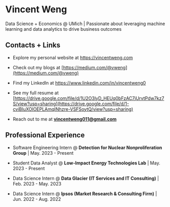 # Vincent Weng

Data Science + Economics @ UMich | Passionate about leveraging machine learning and data analytics to drive business outcomes

## Contacts + Links

- Explore my personal website at https://vincentweng.com

- Check out my blogs at [https://medium.com/@vweng](https://medium.com/@vweng)

- Find my LinkedIn at https://www.linkedin.com/in/vincentweng0

- See my full resume at [https://drive.google.com/file/d/1U2O3lyD_HEUq0bFzAC7jUrvtPdw7kz7S/view?usp=sharing](https://drive.google.com/file/d/1-cviBIuXOlOEPLAmqINhzre-VSFSoytQ/view?usp=sharing)

- Reach out to me at **vincentweng011@gmail.com**

## Professional Experience

- Software Engineering Intern @ **Detection for Nuclear Nonproliferation Group** | May. 2023 - Present
  
- Student Data Analyst @ **Low-Impact Energy Technologies Lab** | May. 2023 - Present
  
- Data Science Intern @ **Data Glacier (IT Services and IT Consulting)** | Feb. 2023 - May. 2023

- Data Science Intern @ **Ipsos (Market Research & Consulting Firm)** | Jun. 2022 - Aug. 2022
